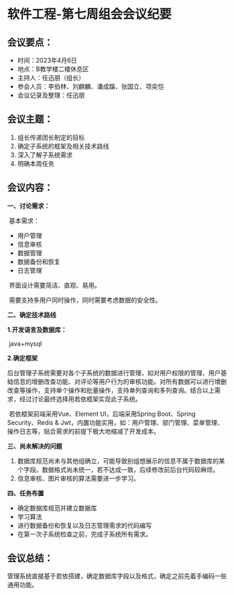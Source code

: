 # 软件工程-第七周组会会议纪要

## 会议要点：

- 时间：2023年4月6日
- 地点：B教学楼二楼休息区
- 主持人：任迅朋（组长）
- 参会人员：李伯林、刘麒麟、潘成蹊、张国立、项奕恺
- 会议记录及整理：任迅朋

## 会议主题：

1. 组长传递团长制定的目标
2. 确定子系统的框架及相关技术路线
3. 深入了解子系统需求
4. 明确本周任务

## 会议内容：

**一、讨论需求：**

​	基本需求：

- 用户管理
- 信息审核
- 数据管理
- 数据备份和恢复
- 日志管理

​	界面设计需要简洁、直观、易用。

​	需要支持多用户同时操作，同时需要考虑数据的安全性。

**二、确定技术路线**

**1.开发语言及数据库：**

​		java+mysql

**2.确定框架**

​		后台管理子系统需要对各个子系统的数据进行管理，如对用户权限的管理、用户基础信息的增删改查功能、对评论等用户行为的审核功能。对所有数据可以进行增删改查等操作，支持单个操作和批量操作，支持单列查询和多列查询。结合以上需求，经过讨论最终选择用若依框架实现此子系统。

​		若依框架前端采用Vue、Element UI，后端采用Spring Boot、Spring Security、Redis & Jwt，内置功能实用，如：用户管理、部门管理、菜单管理、操作日志等，贴合需求的前提下极大地缩减了开发成本。

**三、尚未解决的问题**

1. 数据库规范尚未与其他组确立，可能导致别组想展示的信息不属于数据库的某个字段。数据格式尚未统一，若不达成一致，后续修改前后台代码较麻烦。
2. 信息审核、图片审核的算法需要进一步学习。

**四、任务布置**

- 确定数据库规范并建立数据库
- 学习算法
- 进行数据备份和恢复以及日志管理需求的代码编写
- 在第一次子系统检查之前，完成子系统所有需求。

## 会议总结：

管理系统直接基于若依搭建，确定数据库字段以及格式，确定之前先着手编码一些通用功能。



